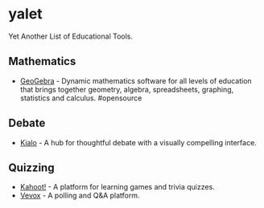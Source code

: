 # yalet
Yet Another List of Educational Tools.

## Mathematics
- [GeoGebra](https://www.geogebra.org/) - Dynamic mathematics software for all levels of education that brings together geometry, algebra, spreadsheets, graphing, statistics and calculus. #opensource

## Debate
- [Kialo](https://www.kialo.com/) - A hub for thoughtful debate with a visually compelling interface.

## Quizzing
- [Kahoot!](https://kahoot.com/) - A platform for learning games and trivia quizzes.
- [Vevox](https://www.vevox.com/) - A polling and Q&A platform.
